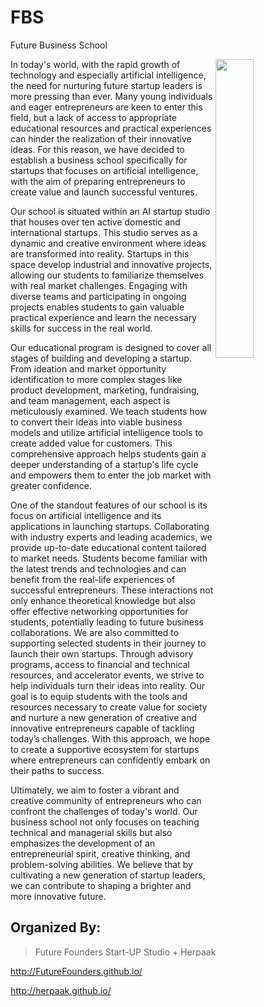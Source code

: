 # FBS
Future Business School

<img src="https://github.com/FutureFounders/FBS/blob/main/logo/fbs.png" width="35%" height="35%" align="right" />


 In today's world, with the rapid growth of technology and especially artificial intelligence, the need for nurturing future startup leaders is more pressing than ever. Many young individuals and eager entrepreneurs are keen to enter this field, but a lack of access to appropriate educational resources and practical experiences can hinder the realization of their innovative ideas. For this reason, we have decided to establish a business school specifically for startups that focuses on artificial intelligence, with the aim of preparing entrepreneurs to create value and launch successful ventures.

Our school is situated within an AI startup studio that houses over ten active domestic and international startups. This studio serves as a dynamic and creative environment where ideas are transformed into reality. Startups in this space develop industrial and innovative projects, allowing our students to familiarize themselves with real market challenges. Engaging with diverse teams and participating in ongoing projects enables students to gain valuable practical experience and learn the necessary skills for success in the real world.

Our educational program is designed to cover all stages of building and developing a startup. From ideation and market opportunity identification to more complex stages like product development, marketing, fundraising, and team management, each aspect is meticulously examined. We teach students how to convert their ideas into viable business models and utilize artificial intelligence tools to create added value for customers. This comprehensive approach helps students gain a deeper understanding of a startup's life cycle and empowers them to enter the job market with greater confidence.

One of the standout features of our school is its focus on artificial intelligence and its applications in launching startups. Collaborating with industry experts and leading academics, we provide up-to-date educational content tailored to market needs. Students become familiar with the latest trends and technologies and can benefit from the real-life experiences of successful entrepreneurs. These interactions not only enhance theoretical knowledge but also offer effective networking opportunities for students, potentially leading to future business collaborations. We are also committed to supporting selected students in their journey to launch their own startups. Through advisory programs, access to financial and technical resources, and accelerator events, we strive to help individuals turn their ideas into reality. Our goal is to equip students with the tools and resources necessary to create value for society and nurture a new generation of creative and innovative entrepreneurs capable of tackling today’s challenges. With this approach, we hope to create a supportive ecosystem for startups where entrepreneurs can confidently embark on their paths to success.

Ultimately, we aim to foster a vibrant and creative community of entrepreneurs who can confront the challenges of today's world. Our business school not only focuses on teaching technical and managerial skills but also emphasizes the development of an entrepreneurial spirit, creative thinking, and problem-solving abilities. We believe that by cultivating a new generation of startup leaders, we can contribute to shaping a brighter and more innovative future.


## Organized By:
> Future Founders Start-UP Studio + Herpaak 

http://FutureFounders.github.io/

http://herpaak.github.io/
